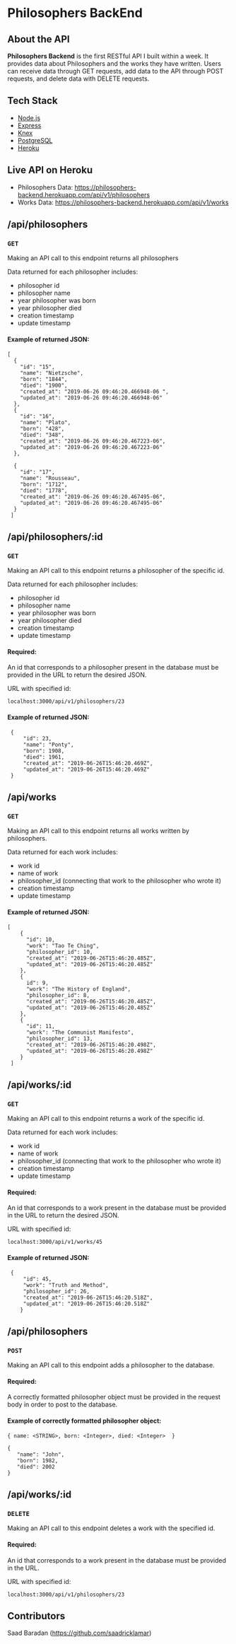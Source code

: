 # Philosophers BackEnd

## About the API

**Philosophers Backend** is the first RESTful API I built within a week. It provides data about Philosophers and the works they have written. Users can receive data through GET requests, add data to the API through POST requests, and delete data with DELETE requests.

## Tech Stack

* [Node.js](https://nodejs.org/en/) 
* [Express](https://expressjs.com/) 
* [Knex](http://knexjs.org/) 
* [PostgreSQL](https://www.postgresql.org/)
* [Heroku](https://signup.heroku.com/t/platform?c=70130000001xDpdAAE&gclid=CjwKCAiAqqTuBRBAEiwA7B66hRf-FLqt6P23ay-rUjafxgOBbD_1eeJpbfve4upMMI3TfluAnE5Z8hoCZNwQAvD_BwE)

## Live API on Heroku

* Philosophers Data: https://philosophers-backend.herokuapp.com/api/v1/philosophers
* Works Data: https://philosophers-backend.herokuapp.com/api/v1/works

## /api/philosophers

### **`GET`**

Making an API call to this endpoint returns all philosophers

Data returned for each philosopher includes:

* philosopher id
* philosopher name
* year philosopher was born
* year philosopher died
* creation timestamp
* update timestamp

#### Example of returned JSON:

```
[
  { 
    "id": "15",
    "name": "Nietzsche",
    "born": "1844",
    "died": "1900",
    "created_at": "2019-06-26 09:46:20.466948-06 ",
    "updated_at": "2019-06-26 09:46:20.466948-06"
  },
  { 
    "id": "16",
    "name": "Plato",
    "born": "428",
    "died": "348",
    "created_at": "2019-06-26 09:46:20.467223-06",
    "updated_at": "2019-06-26 09:46:20.467223-06"
  },
  
  {
    "id": "17",
    "name": "Rousseau",
    "born": "1712",
    "died": "1778",
    "created_at": "2019-06-26 09:46:20.467495-06",
    "updated_at": "2019-06-26 09:46:20.467495-06"
  }
 ]
  ```
  
## /api/philosophers/:id

### **`GET`**

Making an API call to this endpoint returns a philosopher of the specific id. 

Data returned for each philosopher includes:

* philosopher id
* philosopher name
* year philosopher was born
* year philosopher died
* creation timestamp
* update timestamp

#### Required:
An id that corresponds to a philosopher present in the database must be provided in the URL to return the desired JSON.

URL with specified id:

`localhost:3000/api/v1/philosophers/23`

#### Example of returned JSON:

```
 {
     "id": 23,
     "name": "Ponty",
     "born": 1908,
     "died": 1961,
     "created_at": "2019-06-26T15:46:20.469Z",
     "updated_at": "2019-06-26T15:46:20.469Z"
 }
```

## /api/works

### **`GET`**

Making an API call to this endpoint returns all works written by philosophers.

Data returned for each work includes:

* work id
* name of work
* philosopher_id (connecting that work to the philosopher who wrote it)
* creation timestamp
* update timestamp

#### Example of returned JSON:

```
[
    {
      "id": 10,
      "work": "Tao Te Ching",
      "philosopher_id": 10,
      "created_at": "2019-06-26T15:46:20.485Z",
      "updated_at": "2019-06-26T15:46:20.485Z"
    },
    {
      id": 9,
      "work": "The History of England",
      "philosopher_id": 8,
      "created_at": "2019-06-26T15:46:20.485Z",
      "updated_at": "2019-06-26T15:46:20.485Z"
    },
    {
      "id": 11,
      "work": "The Communist Manifesto",
      "philosopher_id": 13,
      "created_at": "2019-06-26T15:46:20.498Z",
      "updated_at": "2019-06-26T15:46:20.498Z"
    }
 ]
  ```
## /api/works/:id

### **`GET`**

Making an API call to this endpoint returns a work of the specific id. 

Data returned for each work includes:

* work id
* name of work
* philosopher_id (connecting that work to the philosopher who wrote it)
* creation timestamp
* update timestamp

#### Required:
An id that corresponds to a work present in the database must be provided in the URL to return the desired JSON.

URL with specified id:

`localhost:3000/api/v1/works/45`

#### Example of returned JSON:

```
 {
     "id": 45,
     "work": "Truth and Method",
     "philosopher_id": 26,
     "created_at": "2019-06-26T15:46:20.518Z",
     "updated_at": "2019-06-26T15:46:20.518Z"
    }
```

## /api/philosophers

### **`POST`**

Making an API call to this endpoint adds a philosopher to the database. 

#### Required:
A correctly formatted philosopher object must be provided in the request body in order to post to the database.

#### Example of correctly formatted philosopher object:
```
{ name: <STRING>, born: <Integer>, died: <Integer>  }
```

```
{
   "name": "John",
   "born": 1982,
   "died": 2002
}
```

## /api/works/:id

### **`DELETE`**

Making an API call to this endpoint deletes a work with the specified id. 

#### Required:
An id that corresponds to a work present in the database must be provided in the URL.

URL with specified id:

`localhost:3000/api/v1/philosophers/23`

## Contributors

Saad Baradan (https://github.com/saadricklamar)
